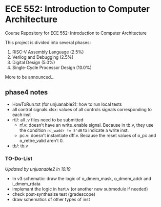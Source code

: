 # ECE 552: Introduction to Computer Architecture

Course Repository for ECE 552: Introduction to Computer Architecture

This project is divided into several phases:
1. RISC-V Assembly Language (2.5%)
2. Verilog and Debugging (2.5%)
3. Digital Design (5.0%)
4. Single-Cycle Processor Design (10.0%)

More to be announced...

## phase4 notes
- HowToRun.txt (for unjuanable2): how to run local tests
- all control signals.xlsx: values of all controls signals corresponding to each inst
- rtl/: all .v files need to be submitted
  - rf.v: doesn't have an write_enable signal. Because in tb.v, they use the condition ```rd_waddr != 5'd0``` to indicate a write inst.
  - pc.v: doesn't instantiate dff.v. Because the reset values of o_pc and o_retire_valid aren't 0.
- tb/: tb.v

### TO-Do-List
_Updated by unjuanable2 in 10.19_

- In v3 schematic: draw the logic of o_dmem_mask, o_dmem_addr and i_dmem_rdata
- implemant the logic in hart.v (or another new submodule if needed)
- check post-synthesize test (gradescope)
- draw schematics of other types of inst
